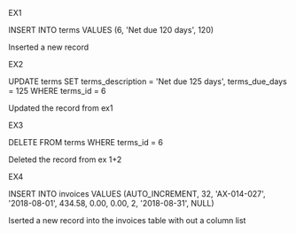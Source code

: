 EX1

INSERT INTO terms VALUES (6, 'Net due 120 days', 120)

Inserted a new record 


EX2

UPDATE terms
SET terms_description = 'Net due 125 days',
terms_due_days   = 125
WHERE terms_id = 6

Updated the record from ex1


EX3

DELETE FROM terms
WHERE terms_id = 6

Deleted the record from ex 1+2


EX4

INSERT INTO invoices VALUES 
(AUTO_INCREMENT, 32, 'AX-014-027', '2018-08-01', 434.58, 0.00, 0.00, 2, '2018-08-31', NULL)

Iserted a new record into the invoices table with out a column list
